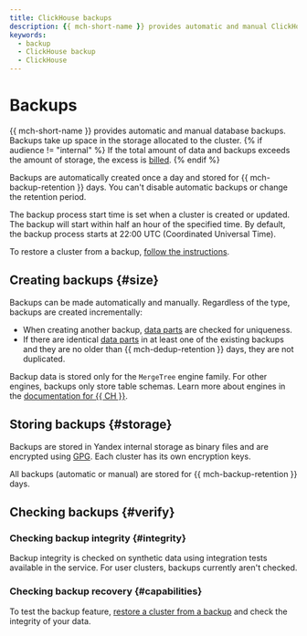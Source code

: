 ```yaml
---
title: ClickHouse backups
description: {{ mch-short-name }} provides automatic and manual ClickHouse database backups. Backups take up space in the storage allocated to the cluster. Backups are automatically created once a day. The backup process start time is set when a cluster is created or updated.
keywords:
  - backup
  - ClickHouse backup
  - ClickHouse
---
```


# Backups

{{ mch-short-name }} provides automatic and manual database backups. Backups take up space in the storage allocated to the cluster. {% if audience != "internal" %} If the total amount of data and backups exceeds the amount of storage, the excess is [billed](../pricing.md). {% endif %}

Backups are automatically created once a day and stored for {{ mch-backup-retention }} days. You can't disable automatic backups or change the retention period.

The backup process start time is set when a cluster is created or updated. The backup will start within half an hour of the specified time. By default, the backup process starts at 22:00 UTC (Coordinated Universal Time).

To restore a cluster from a backup, [follow the instructions](../operations/cluster-backups.md).

## Creating backups {#size}

Backups can be made automatically and manually. Regardless of the type, backups are created incrementally:
* When creating another backup, [data parts](https://clickhouse.tech/docs/en/engines/table-engines/mergetree-family/mergetree/#mergetree-data-storage) are checked for uniqueness.
* If there are identical [data parts](https://clickhouse.tech/docs/en/engines/table-engines/mergetree-family/mergetree/#mergetree-data-storage) in at least one of the existing backups and they are no older than {{ mch-dedup-retention }} days, they are not duplicated.

Backup data is stored only for the `MergeTree` engine family. For other engines, backups only store table schemas. Learn more about engines in the [documentation for {{ CH }}](https://clickhouse.tech/docs/en/engines/table-engines/).

## Storing backups {#storage}

Backups are stored in Yandex internal storage as binary files and are encrypted using [GPG](https://en.wikipedia.org/wiki/GnuPG). Each cluster has its own encryption keys.

All backups (automatic or manual) are stored for {{ mch-backup-retention }} days.

## Checking backups {#verify}

### Checking backup integrity {#integrity}

Backup integrity is checked on synthetic data using integration tests available in the service. For user clusters, backups currently aren't checked.

### Checking backup recovery {#capabilities}

To test the backup feature, [restore a cluster from a backup](../operations/cluster-backups.md) and check the integrity of your data.